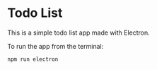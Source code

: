 # Todo List 
This is a simple todo list app made with Electron.

To run the app from the terminal:
```bash
npm run electron
```